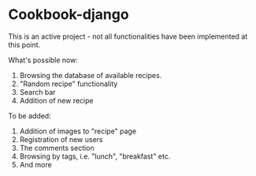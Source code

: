# Cookbook-django
This is an active project - not all functionalities have been implemented at this point.

What's possible now:
1. Browsing the database of available recipes.
2. "Random recipe" functionality
3. Search bar
4. Addition of new recipe


To be added:
1. Addition of images to "recipe" page
2. Registration of new users
3. The comments section
4. Browsing by tags, i.e. "lunch", "breakfast" etc.
5. And more
